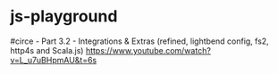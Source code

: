 # js-playground

#circe - Part 3.2 - Integrations & Extras (refined, lightbend config, fs2, http4s and Scala.js)
https://www.youtube.com/watch?v=L_u7uBHpmAU&t=6s